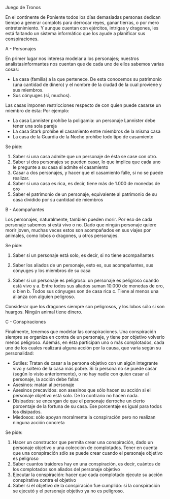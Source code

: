 Juego de Tronos

En el continente de Poniente todos los días demasiadas personas dedican tiempo a generar complots para derrocar reyes, ganar tierras, o por mero entretenimiento. Y aunque cuentan con ejércitos, intrigas y dragones, les está faltando un sistema informático que los ayude a planificar sus conspiraciones.  

A - Personajes


En primer lugar nos interesa modelar a los personajes;  nuestros analistasinformantes nos cuentan que de cada uno de ellos sabemos varias cosas:
* La casa (familia) a la que pertenece. De esta conocemos su patrimonio (una cantidad de dinero) y el nombre de la ciudad de la cual proviene y sus miembros.
* Sus cónyuges (sí, muchos).

Las casas imponen restricciones respecto de con quien puede casarse un miembro de ésta: Por ejemplo:
* La casa Lannister prohíbe la poligamia: un personaje Lannister debe tener una sola pareja
* La casa Stark prohíbe el casamiento entre miembros de la misma casa
* La casa de la Guardia de la Noche prohíbe todo tipo de casamiento

Se pide:
1. Saber si una casa admite que un personaje de ésta se case con otro. 
2. Saber si dos personajes se pueden casar, lo que implica que cada uno le pregunte a su casa si admite el casamiento
3. Casar a dos personajes, y hacer que el casamiento falle, si no se puede realizar. 
4. Saber si una casa es rica, es decir, tiene más de 1.000 de monedas de oro
5. Saber el patrimonio de un personaje, equivalente al patrimonio de su casa dividido por su cantidad de miembros 


B - Acompañantes

Los personajes, naturalmente, también pueden morir. Por eso de cada personaje sabemos si está vivo o no. Dado que ningún personaje quiere morir joven, muchas veces estos son acompañados en sus viajes por animales, como lobos o dragones, u otros personajes.


Se pide: 
1. Saber si un personaje está solo, es decir, si no tiene acompañantes
2. Saber los aliados de un personaje, esto es, sus acompañantes, sus cónyuges y los miembros de su casa


3. Saber si  un personaje es peligroso: un personaje es peligroso cuando está vivo y 
    a. Entre todos sus aliados suman 10.000 de monedas de oro, o bien
    b. Todos sus cónyuges son de casa rica
    c. Tiene al menos una alianza con alguien peligroso. 

Considerar que los dragones siempre son peligrosos, y los lobos sólo si son huargos. Ningún animal tiene dinero.


C - Conspiraciones

Finalmente, tenemos que modelar las conspiraciones. Una conspiración siempre se organiza en contra de un personaje, y tiene por objetivo volverlo menos peligroso. Además, en ésta participan uno o más complotados, cada uno de los cuales realizará alguna acción por la causa, que varía según su personalidad: 

* Sutiles: Tratan de casar a la persona objetivo con un algún integrante vivo y soltero de la casa más pobre. Si la persona no se puede casar (según lo visto anteriormente), o no hay nadie con quien casar al personaje, la acción debe fallar.
* Asesinos: matan al personaje
* Asesinos precavidos: son asesinos que sólo hacen su acción si el personaje objetivo está solo. De lo contrario no hacen nada.
* Disipados: se encargan de que el personaje derroche un cierto porcentaje de la fortuna de su casa. Ese porcentaje es igual para todos los disipados. 
* Miedosos: sólo apoyan moralmente la conspiración pero no realizan ninguna acción concreta

	
Se pide: 
1. Hacer un constructor que permita crear una conspiración, dado un personaje objetivo y una colección de complotados. Tener en cuenta que una conspiración sólo se puede crear cuando el personaje objetivo es peligroso
2. Saber cuantos traidores hay en una conspiración, es decir, cuántos de los complotados son aliados del personaje objetivo
3. Ejecutar la conspiración: hacer que cada complotado ejecute su acción conspirativa contra el objetivo
4. Saber si el objetivo de la conspiración fue cumplido: si la conspiración se ejecutó y el personaje objetivo ya no es peligroso. 
